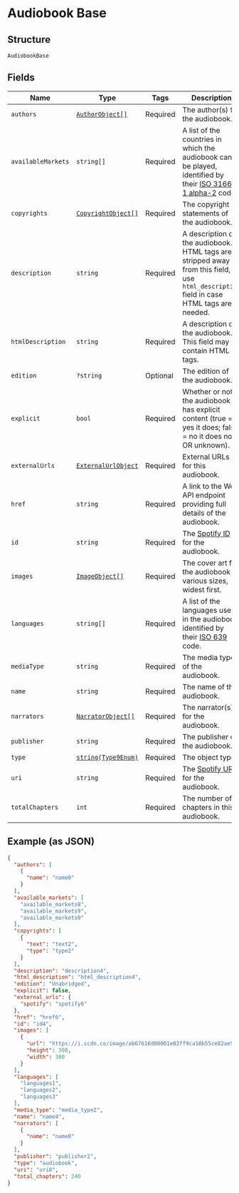 
# Audiobook Base

## Structure

`AudiobookBase`

## Fields

| Name | Type | Tags | Description | Getter | Setter |
|  --- | --- | --- | --- | --- | --- |
| `authors` | [`AuthorObject[]`](../../doc/models/author-object.md) | Required | The author(s) for the audiobook. | getAuthors(): array | setAuthors(array authors): void |
| `availableMarkets` | `string[]` | Required | A list of the countries in which the audiobook can be played, identified by their [ISO 3166-1 alpha-2](http://en.wikipedia.org/wiki/ISO_3166-1_alpha-2) code. | getAvailableMarkets(): array | setAvailableMarkets(array availableMarkets): void |
| `copyrights` | [`CopyrightObject[]`](../../doc/models/copyright-object.md) | Required | The copyright statements of the audiobook. | getCopyrights(): array | setCopyrights(array copyrights): void |
| `description` | `string` | Required | A description of the audiobook. HTML tags are stripped away from this field, use `html_description` field in case HTML tags are needed. | getDescription(): string | setDescription(string description): void |
| `htmlDescription` | `string` | Required | A description of the audiobook. This field may contain HTML tags. | getHtmlDescription(): string | setHtmlDescription(string htmlDescription): void |
| `edition` | `?string` | Optional | The edition of the audiobook. | getEdition(): ?string | setEdition(?string edition): void |
| `explicit` | `bool` | Required | Whether or not the audiobook has explicit content (true = yes it does; false = no it does not OR unknown). | getExplicit(): bool | setExplicit(bool explicit): void |
| `externalUrls` | [`ExternalUrlObject`](../../doc/models/external-url-object.md) | Required | External URLs for this audiobook. | getExternalUrls(): ExternalUrlObject | setExternalUrls(ExternalUrlObject externalUrls): void |
| `href` | `string` | Required | A link to the Web API endpoint providing full details of the audiobook. | getHref(): string | setHref(string href): void |
| `id` | `string` | Required | The [Spotify ID](/documentation/web-api/concepts/spotify-uris-ids) for the audiobook. | getId(): string | setId(string id): void |
| `images` | [`ImageObject[]`](../../doc/models/image-object.md) | Required | The cover art for the audiobook in various sizes, widest first. | getImages(): array | setImages(array images): void |
| `languages` | `string[]` | Required | A list of the languages used in the audiobook, identified by their [ISO 639](https://en.wikipedia.org/wiki/ISO_639) code. | getLanguages(): array | setLanguages(array languages): void |
| `mediaType` | `string` | Required | The media type of the audiobook. | getMediaType(): string | setMediaType(string mediaType): void |
| `name` | `string` | Required | The name of the audiobook. | getName(): string | setName(string name): void |
| `narrators` | [`NarratorObject[]`](../../doc/models/narrator-object.md) | Required | The narrator(s) for the audiobook. | getNarrators(): array | setNarrators(array narrators): void |
| `publisher` | `string` | Required | The publisher of the audiobook. | getPublisher(): string | setPublisher(string publisher): void |
| `type` | [`string(Type9Enum)`](../../doc/models/type-9-enum.md) | Required | The object type. | getType(): string | setType(string type): void |
| `uri` | `string` | Required | The [Spotify URI](/documentation/web-api/concepts/spotify-uris-ids) for the audiobook. | getUri(): string | setUri(string uri): void |
| `totalChapters` | `int` | Required | The number of chapters in this audiobook. | getTotalChapters(): int | setTotalChapters(int totalChapters): void |

## Example (as JSON)

```json
{
  "authors": [
    {
      "name": "name0"
    }
  ],
  "available_markets": [
    "available_markets8",
    "available_markets9",
    "available_markets0"
  ],
  "copyrights": [
    {
      "text": "text2",
      "type": "type2"
    }
  ],
  "description": "description4",
  "html_description": "html_description4",
  "edition": "Unabridged",
  "explicit": false,
  "external_urls": {
    "spotify": "spotify6"
  },
  "href": "href6",
  "id": "id4",
  "images": [
    {
      "url": "https://i.scdn.co/image/ab67616d00001e02ff9ca10b55ce82ae553c8228\n",
      "height": 300,
      "width": 300
    }
  ],
  "languages": [
    "languages1",
    "languages2",
    "languages3"
  ],
  "media_type": "media_type2",
  "name": "name4",
  "narrators": [
    {
      "name": "name0"
    }
  ],
  "publisher": "publisher2",
  "type": "audiobook",
  "uri": "uri8",
  "total_chapters": 240
}
```


